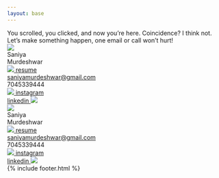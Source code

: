 ```yaml
---
layout: base
---
```

<div class="md:text-[36px] text-[22px] md:leading-10 leading-5 font-[Instrument_Serif] lg:mx-20 mx-5 mb-30 mt-20 lg:w-3/5 w-full">
    You scrolled, you clicked, and now you’re here. Coincidence? I think not. Let’s make something happen, one email or call won’t hurt!
</div>
<div class="w-full xl:h-[650px] md:h-[500px] h-[300px] relative fade-up">
    <div class="bg-white border-solid border-3 border-black absolute xl:w-[1200px] md:w-[750px] w-[480px] left-0 right-0 mx-auto rotating-card">
        <img class="w-full" src="{{site.baseurl}}assets/images/contacts-border.png">
        <div class="absolute text-black xl:text-[150px] md:text-[90px] text-[40px] md:left-[50px] left-[20px] xl:bottom-[50px] md:bottom-[40px] bottom-[20px] xl:leading-30 md:leading-20 leading-10">
            Saniya<br>Murdeshwar
        </div>
        <a href="{{site.baseurl}}assets/Resume_Saniya Murdeshwar.pdf" download>
            <div class="group absolute text-black xl:text-[36px] md:text-[28px] text-[20px] md:left-[50px] left-[20px] xl:top-[80px] md:top-[50px] top-[20px]">
                <div class="flex flex-row">
                    <img class="md:w-[30px] w-[15px] object-scale-down" src="{{site.baseurl}}assets/images/hyperlink_icon.png">
                    resume
                </div>
                <div class="h-0 group-hover:w-full w-0 transition-all border-b-1 border-solid border-black">
                </div>
            </div>
        </a>
        <div class="absolute text-black xl:text-[36px] md:text-[28px] text-[20px] md:right-[60px] right-[20px] xl:top-[80px] md:top-[50px] top-[20px]">
            <a class="group" href="mailto:saniyamurdeshwar@gmail.com">
                <div>
                    saniyamurdeshwar@gmail.com
                </div>
                <div class="h-0 group-hover:w-full w-0 transition-all border-b-1 border-solid border-black">
                </div>
            </a>
            <div class="text-right">
                7045339444
            </div>
        </div>
        <div class="absolute text-black xl:text-[36px] md:text-[28px] text-[20px] md:right-[60px] right-[20px] xl:bottom-[50px] md:bottom-[40px] bottom-[20px]">
            <a class="group" href="https://www.instagram.com/saniyaa_murdeshwar/">
                <div class="flex flex-row">
                    <img class="w-[30px] object-scale-down" src="{{site.baseurl}}assets/images/hyperlink_icon.png">
                    instagram
                </div>
                <div class="h-0 group-hover:w-full w-0 transition-all border-b-1 border-solid border-black">
                </div>
            </a>
            <a class="group" href="https://www.linkedin.com/in/saniya-murdeshwar-436b78271/">
                <div class="flex flex-row-reverse text-right">
                    linkedin
                    <img class="w-[30px] object-scale-down" src="{{site.baseurl}}assets/images/hyperlink_icon.png">
                </div>
                <div class="h-0 group-hover:w-full w-0 transition-all border-b-1 border-solid border-black">
                </div>
            </a>
        </div>
    </div>
    <div class="bg-white border-solid border-3 border-black absolute xl:w-[1200px] md:w-[750px] w-[480px] left-0 right-0 mx-auto reverse-rotating-card">
        <img class="w-full" src="{{site.baseurl}}assets/images/contacts-border.png">
        <div class="absolute text-black xl:text-[150px] md:text-[90px] text-[40px] md:left-[50px] left-[20px] xl:bottom-[50px] md:bottom-[40px] bottom-[20px] xl:leading-30 md:leading-20 leading-10">
            Saniya<br>Murdeshwar
        </div>
        <a href="{{site.baseurl}}assets/Resume_Saniya Murdeshwar.pdf" download>
            <div class="group absolute text-black xl:text-[36px] md:text-[28px] text-[20px] md:left-[50px] left-[20px] xl:top-[80px] md:top-[50px] top-[20px]">
                <div class="flex flex-row">
                    <img class="md:w-[30px] w-[15px] object-scale-down" src="{{site.baseurl}}assets/images/hyperlink_icon.png">
                    resume
                </div>
                <div class="h-0 group-hover:w-full w-0 transition-all border-b-1 border-solid border-black">
                </div>
            </div>
        </a>
        <div class="absolute text-black xl:text-[36px] md:text-[28px] text-[20px] md:right-[60px] right-[20px] xl:top-[80px] md:top-[50px] top-[20px]">
            <a class="group" href="mailto:saniyamurdeshwar@gmail.com">
                <div>
                    saniyamurdeshwar@gmail.com
                </div>
                <div class="h-0 group-hover:w-full w-0 transition-all border-b-1 border-solid border-black">
                </div>
            </a>
            <div class="text-right">
                7045339444
            </div>
        </div>
        <div class="absolute text-black xl:text-[36px] md:text-[28px] text-[20px] md:right-[60px] right-[20px] xl:bottom-[50px] md:bottom-[40px] bottom-[20px]">
            <a class="group" href="https://www.instagram.com/saniyaa_murdeshwar/">
                <div class="flex flex-row">
                    <img class="w-[30px] object-scale-down" src="{{site.baseurl}}assets/images/hyperlink_icon.png">
                    instagram
                </div>
                <div class="h-0 group-hover:w-full w-0 transition-all border-b-1 border-solid border-black">
                </div>
            </a>
            <a class="group" href="https://www.linkedin.com/in/saniya-murdeshwar-436b78271/">
                <div class="flex flex-row-reverse text-right">
                    linkedin
                    <img class="w-[30px] object-scale-down" src="{{site.baseurl}}assets/images/hyperlink_icon.png">
                </div>
                <div class="h-0 group-hover:w-full w-0 transition-all border-b-1 border-solid border-black">
                </div>
            </a>
        </div>
    </div>
</div>
{% include footer.html %}